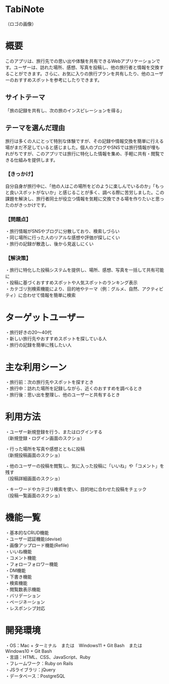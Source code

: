 # TabiNote

（ロゴの画像）

# 概要
このアプリは、旅行先での思い出や体験を共有できるWebアプリケーションです。ユーザーは、訪れた場所、感想、写真を投稿し、他の旅行者と情報を交換することができます。さらに、お気に入りの旅行プランを共有したり、他のユーザーのおすすめスポットを参考にしたりできます。

## サイトテーマ
「旅の記録を共有し、次の旅のインスピレーションを得る」

## テーマを選んだ理由
旅行は多くの人にとって特別な体験ですが、その記録や情報交換を簡単に行える場がまだ不足していると感じました。個人のブログやSNSでは旅行情報が埋もれがちですが、このアプリでは旅行に特化した情報を集め、手軽に共有・閲覧できる仕組みを提供します。

### 【きっかけ】
自分自身が旅行中に、「他の人はこの場所をどのように楽しんでいるのか」「もっと良いスポットがないか」と感じることが多く、調べる際に苦労しました。この課題を解決し、旅行者同士が役立つ情報を気軽に交換できる場を作りたいと思ったのがきっかけです。

### 【問題点】
・旅行情報がSNSやブログに分散しており、検索しづらい  
・同じ場所に行った人のリアルな感想や評価が探しにくい  
・旅行の記録が散逸し、後から見返しにくい  

### 【解決策】
・旅行に特化した投稿システムを提供し、場所、感想、写真を一括して共有可能に  
・投稿に基づくおすすめスポットや人気スポットのランキング表示  
・カテゴリ別検索機能により、目的地やテーマ（例：グルメ、自然、アクティビティ）に合わせて情報を簡単に検索  

# ターゲットユーザー
・旅行好きの20〜40代  
・新しい旅行先やおすすめスポットを探している人  
・旅行の記録を簡単に残したい人  

# 主な利用シーン
・旅行前：次の旅行先やスポットを探すとき  
・旅行中：訪れた場所を記録しながら、近くのおすすめを調べるとき  
・旅行後：思い出を整理し、他のユーザーと共有するとき  

# 利用方法
・ユーザー新規登録を行う、またはログインする  
（新規登録・ログイン画面のスクショ）

・行った場所を写真や感想とともに投稿  
（新規投稿画面のスクショ）

・他のユーザーの投稿を閲覧し、気に入った投稿に「いいね」や「コメント」を残す  
（投稿詳細画面のスクショ）

・キーワードやカテゴリ検索を使い、目的地に合わせた投稿をチェック  
（投稿一覧画面のスクショ）  

# 機能一覧
・基本的なCRUD機能  
・ユーザー認証機能(devise)  
・画像アップロード機能(Refile)  
・いいね機能  
・コメント機能  
・フォローフォロワー機能  
・DM機能  
・下書き機能  
・検索機能  
・閲覧数表示機能  
・バリデーション  
・ページネーション  
・レスポンシブ対応  

# 開発環境
・OS：Mac + ターミナル　または　Windows11 + Git Bash　または　Windows10 + Git Bash  
・言語：HTML、CSS、JavaScript、Ruby  
・フレームワーク：Ruby on Rails  
・JSライブラリ：jQuery  
・データベース：PostgreSQL
